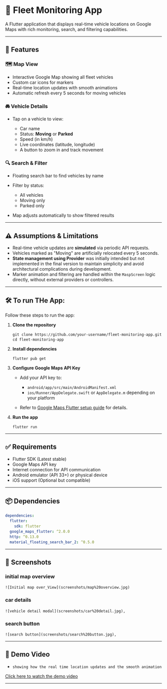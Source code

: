 # 🚗 Fleet Monitoring App

A Flutter application that displays real-time vehicle locations on Google Maps with rich monitoring, search, and filtering capabilities.

---

## 📱 Features

### 🗺️ Map View

- Interactive Google Map showing all fleet vehicles
- Custom car icons for markers
- Real-time location updates with smooth animations
- Automatic refresh every 5 seconds for moving vehicles

### 🚘 Vehicle Details

- Tap on a vehicle to view:

  - Car name
  - Status: **Moving** or **Parked**
  - Speed (in km/h)
  - Live coordinates (latitude, longitude)
  - A button to zoom in and track movement

### 🔍 Search & Filter

- Floating search bar to find vehicles by name
- Filter by status:

  - All vehicles
  - Moving only
  - Parked only

- Map adjusts automatically to show filtered results

---

## ⚠️ Assumptions & Limitations

- Real-time vehicle updates are **simulated** via periodic API requests.
- Vehicles marked as "Moving" are artificially relocated every 5 seconds.
- **State management using Provider** was initially intended but not implemented in the final version to maintain simplicity and avoid architectural complications during development.
- Marker animation and filtering are handled within the `MaspScreen` logic directly, without external providers or controllers.

---

## 🛠 To run THe App:

Follow these steps to run the app:

1. **Clone the repository**

   ```
   git clone https://github.com/your-username/fleet-monitoring-app.git
   cd fleet-monitoring-app
   ```

2. **Install dependencies**

   ```
   flutter pub get
   ```

3. **Configure Google Maps API Key**

   - Add your API key to:

     - `android/app/src/main/AndroidManifest.xml`
     - `ios/Runner/AppDelegate.swift` or `AppDelegate.m` depending on your platform

   - Refer to [Google Maps Flutter setup guide](https://pub.dev/packages/google_maps_flutter) for details.

4. **Run the app**

   ```
   flutter run
   ```

---

## ✅ Requirements

- Flutter SDK (Latest stable)
- Google Maps API key
- Internet connection for API communication
- Android emulator (API 33+) or physical device
- iOS support (Optional but compatible)

---

## 📦 Dependencies

```yaml
dependencies:
  flutter:
    sdk: flutter
  google_maps_flutter: ^2.0.0
  http: ^0.13.0
  material_floating_search_bar_2: ^0.5.0
```

---

## 📸 Screenshots

 ### initial map overview
    ![Initial map over_View](screenshots/map%20overview.jpg)
 ### car details
    ![vehicle detail modal](screenshots/car%20detail.jpg),
 ### search button
    ![search button](screenshots/search%20button.jpg),

---

## 🎥 Demo Video

-     showing how the real time location updates and the smooth animation

[Click here to watch the demo video](screenshots/Demo%20Video.mp4)

---
